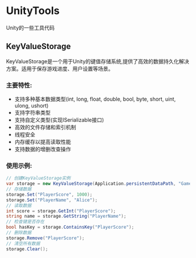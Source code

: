 # UnityTools
Unity的一些工具代码

## KeyValueStorage

KeyValueStorage是一个用于Unity的键值存储系统,提供了高效的数据持久化解决方案。适用于保存游戏进度、用户设置等场景。

### 主要特性:
- 支持多种基本数据类型(int, long, float, double, bool, byte, short, uint, ulong, ushort)
- 支持字符串类型
- 支持自定义类型(实现ISerializable接口)
- 高效的文件存储和索引机制
- 线程安全
- 内存缓存以提高读取性能
- 支持数据的增删改查操作

### 使用示例:

```csharp
// 创建KeyValueStorage实例
var storage = new KeyValueStorage(Application.persistentDataPath, "GameData");
// 存储数据
storage.Set("PlayerScore", 1000);
storage.Set("PlayerName", "Alice");
// 读取数据
int score = storage.GetInt("PlayerScore");
string name = storage.GetString("PlayerName");
// 检查键是否存在
bool hasKey = storage.ContainsKey("PlayerScore");
// 删除数据
storage.Remove("PlayerScore");
// 清空所有数据
storage.Clear();
```